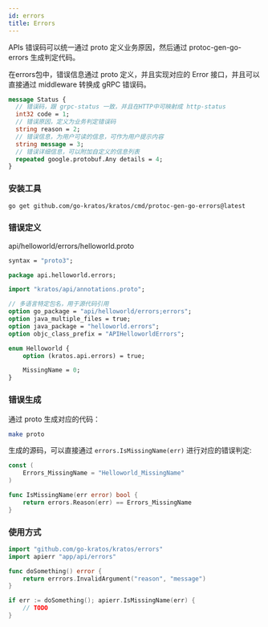 ```yaml
---
id: errors
title: Errors
---
```


APIs 错误码可以统一通过 proto 定义业务原因，然后通过 protoc-gen-go-errors 生成判定代码。

在errors包中，错误信息通过 proto 定义，并且实现对应的 Error 接口，并且可以直接通过 middleware 转换成 gRPC 错误码。
```protobuf
message Status {
  // 错误码，跟 grpc-status 一致，并且在HTTP中可映射成 http-status
  int32 code = 1;
  // 错误原因，定义为业务判定错误码
  string reason = 2;
  // 错误信息，为用户可读的信息，可作为用户提示内容
  string message = 3;
  // 错误详细信息，可以附加自定义的信息列表
  repeated google.protobuf.Any details = 4;
}
```

### 安装工具
```bash
go get github.com/go-kratos/kratos/cmd/protoc-gen-go-errors@latest
```

### 错误定义

api/helloworld/errors/helloworld.proto

```protobuf
syntax = "proto3";

package api.helloworld.errors;

import "kratos/api/annotations.proto";

// 多语言特定包名，用于源代码引用
option go_package = "api/helloworld/errors;errors";
option java_multiple_files = true;
option java_package = "helloworld.errors";
option objc_class_prefix = "APIHelloworldErrors";

enum Helloworld {
    option (kratos.api.errors) = true;

    MissingName = 0;
}
```

### 错误生成

通过 proto 生成对应的代码：

```bash
make proto
```
生成的源码，可以直接通过 `errors.IsMissingName(err)` 进行对应的错误判定:
```go
const (
	Errors_MissingName = "Helloworld_MissingName"
)

func IsMissingName(err error) bool {
	return errors.Reason(err) == Errors_MissingName
}
```

### 使用方式
```go
import "github.com/go-kratos/kratos/errors"
import apierr "app/api/errors"

func doSomething() error {
	return errrors.InvalidArgument("reason", "message")
}

if err := doSomething(); apierr.IsMissingName(err) {
	// TODO
}
```
